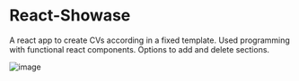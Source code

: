 # React-Showase
A react app to create CVs according in a fixed template.
Used programming with functional react components.
Options to add and delete sections.


![image](https://user-images.githubusercontent.com/98118185/186239916-b326f1a2-1ac2-407f-9ec1-e77e210cc40b.png)

